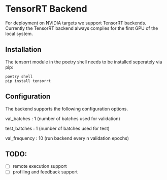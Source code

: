 <!--
Copyright (c) 2023 Hannah contributors.

This file is part of hannah.
See https://github.com/ekut-es/hannah for further info.

Licensed under the Apache License, Version 2.0 (the "License");
you may not use this file except in compliance with the License.
You may obtain a copy of the License at

    http://www.apache.org/licenses/LICENSE-2.0

Unless required by applicable law or agreed to in writing, software
distributed under the License is distributed on an "AS IS" BASIS,
WITHOUT WARRANTIES OR CONDITIONS OF ANY KIND, either express or implied.
See the License for the specific language governing permissions and
limitations under the License.
-->
# TensorRT Backend

For deployment on NVIDIA targets we support TensorRT backends.
Currently the TensorRT backend always compiles for the first GPU of the local system.

## Installation
The tensorrt module in the poetry shell needs to be installed seperately via pip:
```
poetry shell
pip install tensorrt
``` 

## Configuration

The backend supports the following configuration  options.

val_batches
: 1 (number of batches used for validation)

test_batches
: 1 (number of batches used for test)

val_frequency
: 10 (run backend every n validation epochs)

## TODO:

- [ ] remote execution support
- [ ] profiling and feedback support
